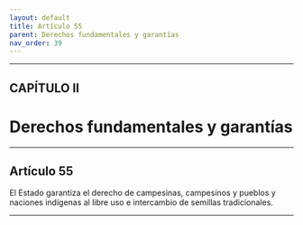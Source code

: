 ```yaml
---
layout: default
title: Artículo 55
parent: Derechos fundamentales y garantías
nav_order: 39
---
```


---

## CAPÍTULO II
# Derechos fundamentales y garantías

---

## Artículo 55

El Estado garantiza el derecho de campesinas, campesinos y pueblos y naciones indígenas al libre uso e intercambio de semillas tradicionales.

---
